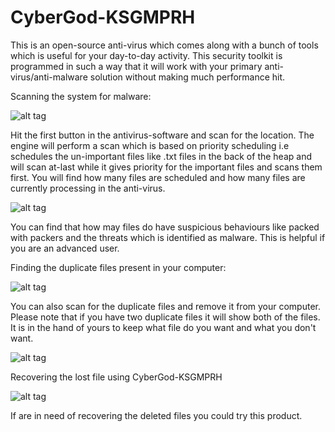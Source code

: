 # CyberGod-KSGMPRH

This is an open-source anti-virus which comes along with a bunch of tools which is useful for your day-to-day activity. This security toolkit is programmed in such a way that it will work with your primary anti-virus/anti-malware solution without making much performance hit.

Scanning the system for malware:

![alt tag](https://raw.githubusercontent.com/VISWESWARAN1998/CyberGod-KSGMPRH/master/Screenshots/Screenshot%20(531).png)

Hit the first button in the antivirus-software and scan for the location. The engine will perform a scan which is based on priority scheduling i.e schedules the un-important files like .txt files in the back of the heap and will scan at-last while it gives priority for the important files and scans them first. You will find how many files are scheduled and how many files are currently processing in the anti-virus.

![alt tag](https://raw.githubusercontent.com/VISWESWARAN1998/CyberGod-KSGMPRH/master/Screenshots/Screenshot%20(532).png)

You can find that how may files do have suspicious behaviours like packed with packers and the threats which is identified as malware. This is helpful if you are an
advanced user.

Finding the duplicate files present in your computer:

![alt tag](https://raw.githubusercontent.com/VISWESWARAN1998/CyberGod-KSGMPRH/master/Screenshots/Screenshot%20(533).png)

You can also scan for the duplicate files and remove it from your computer. Please note that if you have two duplicate files it will show both of the files. It is in the hand of yours to keep what file do you want and what you don't want.

![alt tag](https://raw.githubusercontent.com/VISWESWARAN1998/CyberGod-KSGMPRH/master/Screenshots/Screenshot%20(534).png)


Recovering the lost file using CyberGod-KSGMPRH

![alt tag](https://raw.githubusercontent.com/VISWESWARAN1998/CyberGod-KSGMPRH/master/Screenshots/Screenshot%20(535).png)

If are in need of recovering the deleted files you could try this product.